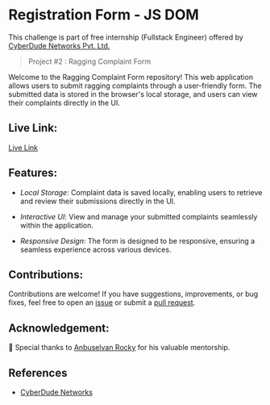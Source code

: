 # Registration Form - JS DOM

This challenge is part of free internship (Fullstack Engineer) offered by [CyberDude Networks Pvt. Ltd.](https://cyberdudenetworks.com)

> Project #2 : Ragging Complaint Form

Welcome to the Ragging Complaint Form repository! This web application allows users to submit ragging complaints through a user-friendly form. The submitted data is stored in the browser's local storage, and users can view their complaints directly in the UI.

## Live Link:

[Live Link](https://danielace1.github.io/cyberdude-challenges/javascript/02-javascript-DOM/02-register-complaint-form/dist/)

## Features:

- _Local Storage_: Complaint data is saved locally, enabling users to retrieve and review their submissions directly in the UI.

- _Interactive UI_: View and manage your submitted complaints seamlessly within the application.

- _Responsive Design_: The form is designed to be responsive, ensuring a seamless experience across various devices.

## Contributions:

Contributions are welcome! If you have suggestions, improvements, or bug fixes, feel free to open an [issue](https://github.com/danielace1/cyberdude-challenges/issues/new) or submit a [pull request](https://github.com/danielace1/cyberdude-challenges/pulls).

## Acknowledgement:

🎉 Special thanks to [Anbuselvan Rocky](https://github.com/anburocky3) for his valuable mentorship.

## References

- [CyberDude Networks](https://www.youtube.com/watch?v=zZZGeBec-8U)
